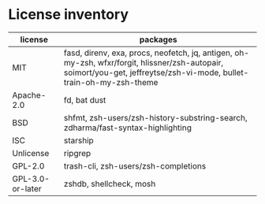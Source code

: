 # License inventory

| license          | packages                                                                                                                                                              |
| ---------------- | --------------------------------------------------------------------------------------------------------------------------------------------------------------------- |
| MIT              | fasd, direnv, exa, procs, neofetch, jq, antigen, oh-my-zsh, wfxr/forgit, hlissner/zsh-autopair, soimort/you-get, jeffreytse/zsh-vi-mode, bullet-train-oh-my-zsh-theme |
| Apache-2.0       | fd, bat dust                                                                                                                                                          |
| BSD              | shfmt, zsh-users/zsh-history-substring-search, zdharma/fast-syntax-highlighting                                                                                       |
| ISC              | starship                                                                                                                                                              |
| Unlicense        | ripgrep                                                                                                                                                               |
| GPL-2.0          | trash-cli, zsh-users/zsh-completions                                                                                                                                  |
| GPL-3.0-or-later | zshdb, shellcheck, mosh                                                                                                                                               |
